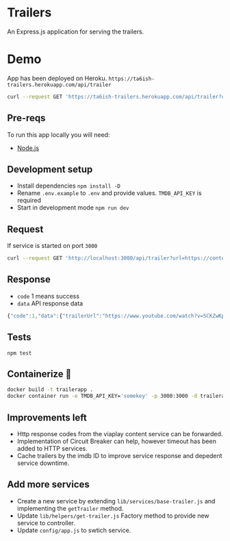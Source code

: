 # Trailers
An Express.js application for serving the trailers.

# Demo
App has been deployed on Heroku. `https://ta6ish-trailers.herokuapp.com/api/trailer`
```bash
curl --request GET 'https://ta6ish-trailers.herokuapp.com/api/trailer?url=https://content.viaplay.se/pc-se/film/everest-2015'
```

## Pre-reqs
To run this app locally you will need:
- [Node.js](https://nodejs.org/en/)

## Development setup
* Install dependencies `npm install -D`
* Rename `.env.example` to `.env` and provide values. `TMDB_API_KEY` is required
* Start in development mode `npm run dev`

## Request
If service is started on port `3000`
```bash
curl --request GET 'http://localhost:3000/api/trailer?url=https://content.viaplay.se/pc-se/film/everest-2015'
```

## Response
* `code` 1 means success
* `data` API response data
```javascript
{"code":1,"data":{"trailerUrl":"https://www.youtube.com/watch?v=5CKZwKpV06U","type":"trailer"}}
```

## Tests
`npm test`

## Containerize 🐋
```bash
docker build -t trailerapp .
docker container run -e TMDB_API_KEY='somekey' -p 3000:3000 -d trailerapp
```

## Improvements left
- Http response codes from the viaplay content service can be forwarded.
- Implementation of Circuit Breaker can help, however timeout has been added to HTTP services.
- Cache trailers by the imdb ID to improve service response and depedent service downtime.

## Add more services
- Create a new service by extending `lib/services/base-trailer.js` and implementing the `getTrailer` method.
- Update `lib/helpers/get-trailer.js` Factory method to provide new service to controller.
- Update `config/app.js` to swtich service.
